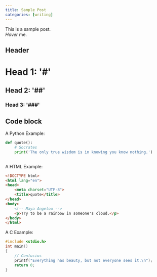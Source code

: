 ```yaml
---
title: Sample Post
categories: [writing]
---
```


This is a sample post.<br>
<dfn info="You can add extra information">Hover</dfn> me.

## Header

# Head 1: '#'
## Head 2: '##'
### Head 3: '###'

## Code block
A Python Example:

```python
def quote():
    # Socrates
    print('The only true wisdom is in knowing you know nothing.')
    
```
A HTML Example:

```html
<!DOCTYPE html>
<html lang="en">
<head>
    <meta charset="UTF-8">
    <title>quote</title>
</head>
<body>
    <!-- Maya Angelou -->
    <p>Try to be a rainbow in someone's cloud.</p>
</body>
</html>
```


A C Example:

```c
#include <stdio.h>
int main()
{
    // Confucius
    printf("Everything has beauty, but not everyone sees it.\n");
    return 0;
}
```